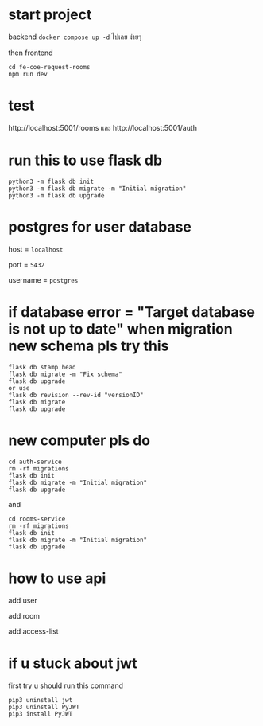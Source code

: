 # start project

backend
`docker compose up -d` ไปเลย ง่ายๆ

then frontend

```
cd fe-coe-request-rooms
npm run dev
```

# test

http://localhost:5001/rooms
และ
http://localhost:5001/auth

# run this to use flask db
```
python3 -m flask db init
python3 -m flask db migrate -m "Initial migration"
python3 -m flask db upgrade
```

# postgres for user database
host = `localhost`

port = `5432`

username = `postgres`

# if database error = "Target database is not up to date" when migration new schema pls try this
```
flask db stamp head
flask db migrate -m "Fix schema"
flask db upgrade
or use 
flask db revision --rev-id "versionID"
flask db migrate
flask db upgrade
```

# new computer pls do
```
cd auth-service
rm -rf migrations
flask db init
flask db migrate -m "Initial migration"
flask db upgrade
```

and

```
cd rooms-service
rm -rf migrations
flask db init
flask db migrate -m "Initial migration"
flask db upgrade
```


# how to use api
add user

add room

add access-list

# if u stuck about jwt

first try u should run this command

```
pip3 uninstall jwt
pip3 uninstall PyJWT
pip3 install PyJWT
```